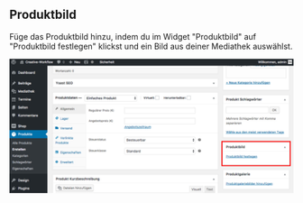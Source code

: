 ## Produktbild

Füge das Produktbild hinzu, indem du im Widget "Produktbild" auf "Produktbild festlegen" klickst und ein Bild aus deiner Mediathek auswählst.

![image](./assets/product_image.jpg)
